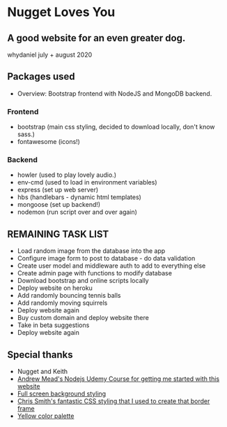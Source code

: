 # Nugget Loves You
## A good website for an even greater dog.
whydaniel july + august 2020

## Packages used
- Overview: Bootstrap frontend with NodeJS and MongoDB backend. 
### Frontend
- bootstrap (main css styling, decided to download locally, don't know sass.)
- fontawesome (icons!)
### Backend
- howler (used to play lovely audio.)
- env-cmd (used to load in environment variables)
- express (set up web server)
- hbs (handlebars - dynamic html templates)
- mongoose (set up backend!)
- nodemon (run script over and over again)

## REMAINING TASK LIST
- Load random image from the database into the app
- Configure image form to post to database - do data validation
- Create user model and middleware auth to add to everything else
- Create admin page with functions to modify database
- Download bootstrap and online scripts locally
- Deploy website on heroku
- Add randomly bouncing tennis balls
- Add randomly moving squirrels
- Deploy website again
- Buy custom domain and deploy website there
- Take in beta suggestions
- Deploy website again

## Special thanks
- Nugget and Keith
- [Andrew Mead's Nodejs Udemy Course for getting me started with this website](https://www.udemy.com/course/the-complete-nodejs-developer-course-2/)
- [Full screen background styling](https://mdbootstrap.com/snippets/jquery/mdbootstrap/102236)
- [Chris Smith's fantastic CSS styling that I used to create that border frame](https://codepen.io/chris22smith/pen/PbBwjp)
- [Yellow color palette](https://graf1x.com/shades-of-yellow-color-palette-chart/)
